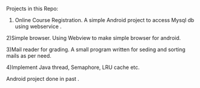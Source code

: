 Projects in this Repo:
1) Online Course Registration.
A simple Android project to access Mysql db using webservice .

2)Simple browser.
Using Webview to make simple browser for android.

3)Mail reader for grading.
A small program written for seding and sorting mails as per need.

4)Implement Java thread, Semaphore, LRU cache etc.


Android project done in past .
